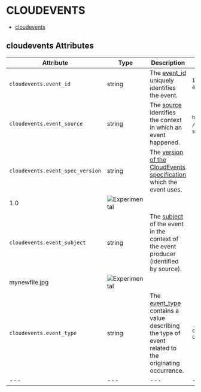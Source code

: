 
<!--- Hugo front matter used to generate the website version of this page:
--->

# CLOUDEVENTS

- [cloudevents](#cloudevents)


## cloudevents Attributes

| Attribute  | Type | Description  | Examples  | Stability |
|---|---|---|---|---|
| `cloudevents.event_id` | string | The [event_id](https://github.com/cloudevents/spec/blob/v1.0.2/cloudevents/spec.md#id) uniquely identifies the event.  |`123e4567-e89b-12d3-a456-426614174000`; `0001` | ![Experimental](https://img.shields.io/badge/-experimental-blue) |
| `cloudevents.event_source` | string | The [source](https://github.com/cloudevents/spec/blob/v1.0.2/cloudevents/spec.md#source-1) identifies the context in which an event happened.  |`https://github.com/cloudevents`; `/cloudevents/spec/pull/123`; `my-service` | ![Experimental](https://img.shields.io/badge/-experimental-blue) |
| `cloudevents.event_spec_version` | string | The [version of the CloudEvents specification](https://github.com/cloudevents/spec/blob/v1.0.2/cloudevents/spec.md#specversion) which the event uses.  |
1.0 | ![Experimental](https://img.shields.io/badge/-experimental-blue) |
| `cloudevents.event_subject` | string | The [subject](https://github.com/cloudevents/spec/blob/v1.0.2/cloudevents/spec.md#subject) of the event in the context of the event producer (identified by source).  |
mynewfile.jpg | ![Experimental](https://img.shields.io/badge/-experimental-blue) |
| `cloudevents.event_type` | string | The [event_type](https://github.com/cloudevents/spec/blob/v1.0.2/cloudevents/spec.md#type) contains a value describing the type of event related to the originating occurrence.  |`com.github.pull_request.opened`; `com.example.object.deleted.v2` | ![Experimental](https://img.shields.io/badge/-experimental-blue) |
|---|---|---|---|---|


